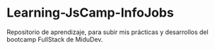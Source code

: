 # Learning-JsCamp-InfoJobs
Repositorio de aprendizaje, para subir mis prácticas y desarrollos del bootcamp FullStack de MiduDev.

